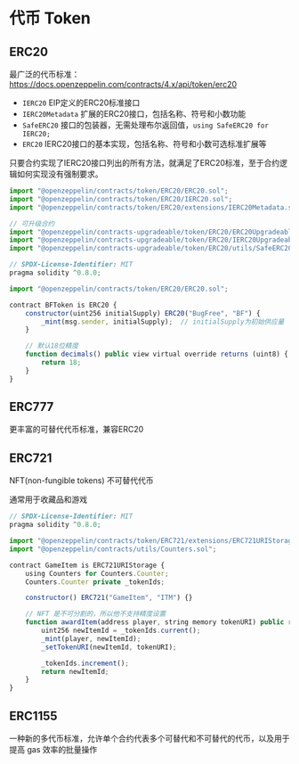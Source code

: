 # 代币 Token

## ERC20

最广泛的代币标准：<https://docs.openzeppelin.com/contracts/4.x/api/token/erc20>

- `IERC20` EIP定义的ERC20标准接口
- `IERC20Metadata` 扩展的ERC20接口，包括名称、符号和小数功能
- `SafeERC20` 接口的包装器，无需处理布尔返回值，`using SafeERC20 for IERC20;`
- `ERC20` IERC20接口的基本实现，包括名称、符号和小数可选标准扩展等

只要合约实现了IERC20接口列出的所有方法，就满足了ERC20标准，至于合约逻辑如何实现没有强制要求。

```js
import "@openzeppelin/contracts/token/ERC20/ERC20.sol";
import "@openzeppelin/contracts/token/ERC20/IERC20.sol";
import "@openzeppelin/contracts/token/ERC20/extensions/IERC20Metadata.sol";

// 可升级合约
import "@openzeppelin/contracts-upgradeable/token/ERC20/ERC20Upgradeable.sol";
import "@openzeppelin/contracts-upgradeable/token/ERC20/IERC20Upgradeable.sol";
import "@openzeppelin/contracts-upgradeable/token/ERC20/utils/SafeERC20Upgradeable.sol";
```

```js
// SPDX-License-Identifier: MIT
pragma solidity ^0.8.0;

import "@openzeppelin/contracts/token/ERC20/ERC20.sol";

contract BFToken is ERC20 {
    constructor(uint256 initialSupply) ERC20("BugFree", "BF") {
        _mint(msg.sender, initialSupply);  // initialSupply为初始供应量
    }

    // 默认18位精度
    function decimals() public view virtual override returns (uint8) {
        return 18;
    }
}
```

## ERC777

更丰富的可替代代币标准，兼容ERC20

## ERC721

NFT(non-fungible tokens) 不可替代代币

通常用于收藏品和游戏

```js
// SPDX-License-Identifier: MIT
pragma solidity ^0.8.0;

import "@openzeppelin/contracts/token/ERC721/extensions/ERC721URIStorage.sol";
import "@openzeppelin/contracts/utils/Counters.sol";

contract GameItem is ERC721URIStorage {
    using Counters for Counters.Counter;
    Counters.Counter private _tokenIds;

    constructor() ERC721("GameItem", "ITM") {}

    // NFT 是不可分割的，所以他不支持精度设置
    function awardItem(address player, string memory tokenURI) public returns (uint256) {
        uint256 newItemId = _tokenIds.current();
        _mint(player, newItemId);
        _setTokenURI(newItemId, tokenURI);

        _tokenIds.increment();
        return newItemId;
    }
}
```

## ERC1155

一种新的多代币标准，允许单个合约代表多个可替代和不可替代的代币，以及用于提高 gas 效率的批量操作
